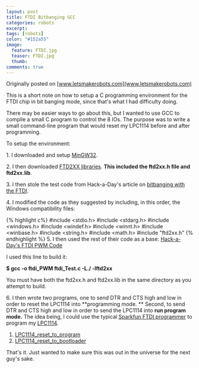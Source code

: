 ```yaml
---
layout: post
title: FTDI Bitbanging GCC
categories: robots
excerpt:
tags: [robots]
color: "#152a55"
image:
  feature: FTDI.jpg
  teaser: FTDI.jpg
  thumb:
comments: true
---
```


Originally posted on [www.letsmakerobots.com](www.letsmakerobots.com)

This is a short note on how to setup a C programming environment for the FTDI chip in bit banging mode, since that's what I had difficulty doing.

There may be easier ways to go about this, but I wanted to use GCC to compile a small C program to control the 8 IOs.  The purpose was to write a small command-line program that would reset my LPC1114 before and after programming.

To setup the environment:

1\. I downloaded and setup [MinGW32](http://www.mingw.org/wiki/HOWTO_Install_the_MinGW_GCC_Compiler_Suite).

2\. I then downloaded [FTD2XX libraries](http://www.ftdichip.com/Drivers/D2XX.htm).  **This included the ftd2xx.h file and ftd2xx.lib**.

3\. I then stole the test code from Hack-a-Day's article on [bitbanging with the FTDI](http://hackaday.com/2009/09/22/introduction-to-ftdi-bitbang-mode/).

4\. I modified the code as they suggested by including, in this order, the Windows compatibility files:

{% highlight c%}
#include <stdio.h>
#include <stdarg.h>
#include <windows.h>
#include <windef.h>
#include <winnt.h>
#include <winbase.h>
#include <string.h>
#include <math.h>
#include "ftd2xx.h"
{% endhighlight %}
5\. I then used the rest of their code as a base: [Hack-a-Day's FTDI PWM Code](https://github.com/Ladvien/FTDI_Bitbangin_GCC/blob/master/ftdi_Test.c)

I used this line to build it:

**$ gcc -o ftdi_PWM ftdi_Test.c -L./ -lftd2xx**

You must have both the ftd2xx.h and ftd2xx.lib in the same directory as you attempt to build.

6\. I then wrote two programs, one to send DTR and CTS high and low in order to reset the LPC1114 into **programming mode. ** Second, to send DTR and CTS high and low in order to send the LPC1114 into **run program mode.**  The idea being, I could use the typical [Sparkfun FTDI programmer](https://www.sparkfun.com/search/results?term=ftdi) to program my [LPC1114](http://letsmakerobots.com/content/lpc1114-setup-bare-metal-arm).

1.  [LPC1114_reset_to_program](https://github.com/Ladvien/FTDI_Bitbangin_GCC/blob/master/LPC1114_reset_to_program.c)
2.  [LPC1114_reset_to_bootloader](https://github.com/Ladvien/FTDI_Bitbangin_GCC/blob/master/LPC1114_reset_to_bootloader.c)

That's it.  Just wanted to make sure this was out in the universe for the next guy's sake.
